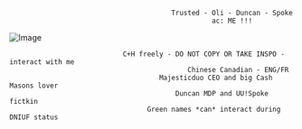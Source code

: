                                             Trusted - Oli - Duncan - Spoke
                                                      ac: ME !!!
                                                     
![Image](https://github.com/user-attachments/assets/bcb16337-547e-420b-82c3-cc2996bc59d9)

                                C+H freely - DO NOT COPY OR TAKE INSPO - interact with me 
                                                Chinese Canadian - ENG/FR
                                         Majesticduo CEO and big Cash Masons lover
                                             Duncan MDP and UU!Spoke fictkin 
                                      Green names *can* interact during DNIUF status 
 
